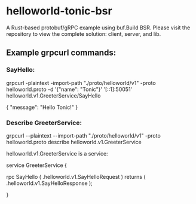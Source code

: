 # helloworld-tonic-bsr

A Rust-based protobuf/gRPC example using buf.Build BSR.
Please visit the repository to view the complete solution: client, server, and lib.

## Example grpcurl commands:

### SayHello:

grpcurl -plaintext -import-path "./proto/helloworld/v1" -proto helloworld.proto -d '{"name": "Tonic"}' '[::1]:50051'
helloworld.v1.GreeterService/SayHello

{ "message": "Hello Tonic!" }

### Describe GreeterService:

grpcurl --plaintext --import-path "./proto/helloworld/v1" -proto helloworld.proto describe helloworld.v1.GreeterService

helloworld.v1.GreeterService is a service:

service GreeterService {

rpc SayHello ( .helloworld.v1.SayHelloRequest ) returns ( .helloworld.v1.SayHelloResponse );

}


